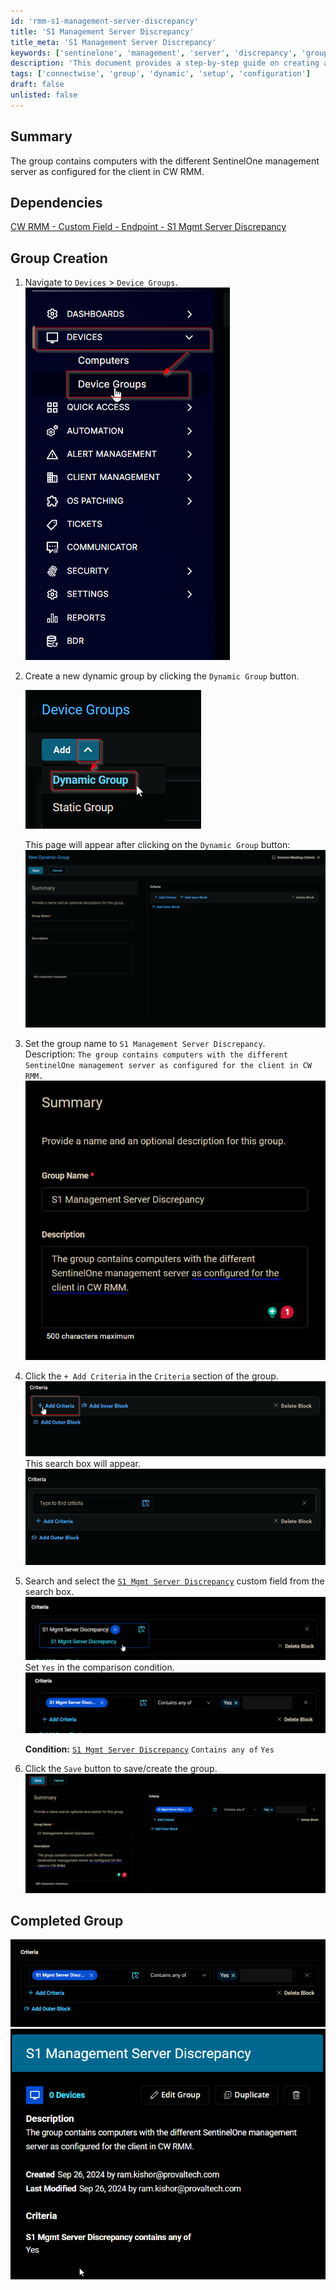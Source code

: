 ```yaml
---
id: 'rmm-s1-management-server-discrepancy'
title: 'S1 Management Server Discrepancy'
title_meta: 'S1 Management Server Discrepancy'
keywords: ['sentinelone', 'management', 'server', 'discrepancy', 'group']
description: 'This document provides a step-by-step guide on creating a dynamic group in ConnectWise RMM to identify computers with different SentinelOne management servers configured for the client. It includes detailed instructions and visuals for each step of the process.'
tags: ['connectwise', 'group', 'dynamic', 'setup', 'configuration']
draft: false
unlisted: false
---
```

## Summary

The group contains computers with the different SentinelOne management server as configured for the client in CW RMM.

## Dependencies

[CW RMM - Custom Field - Endpoint - S1 Mgmt Server Discrepancy](https://proval.itglue.com/DOC-5078775-17312742)

## Group Creation

1. Navigate to `Devices` > `Device Groups`.
   ![Image](../../../static/img/S1-Management-Server-Discrepancy/image_1.png)

2. Create a new dynamic group by clicking the `Dynamic Group` button.

   ![Image](../../../static/img/S1-Management-Server-Discrepancy/image_2.png)

   This page will appear after clicking on the `Dynamic Group` button:
   ![Image](../../../static/img/S1-Management-Server-Discrepancy/image_3.png)

3. Set the group name to `S1 Management Server Discrepancy`.  
   Description: `The group contains computers with the different SentinelOne management server as configured for the client in CW RMM.`
   ![Image](../../../static/img/S1-Management-Server-Discrepancy/image_4.png)

4. Click the `+ Add Criteria` in the `Criteria` section of the group.
   ![Image](../../../static/img/S1-Management-Server-Discrepancy/image_5.png)  
   This search box will appear.
   ![Image](../../../static/img/S1-Management-Server-Discrepancy/image_6.png)

5. Search and select the [`S1 Mgmt Server Discrepancy`](https://proval.itglue.com/DOC-5078775-17312742) custom field from the search box.
   ![Image](../../../static/img/S1-Management-Server-Discrepancy/image_7.png)  
   Set `Yes` in the comparison condition.
   ![Image](../../../static/img/S1-Management-Server-Discrepancy/image_8.png)  

   **Condition:** [`S1 Mgmt Server Discrepancy`](https://proval.itglue.com/DOC-5078775-17312742) `Contains any of` `Yes`

6. Click the `Save` button to save/create the group.
   ![Image](../../../static/img/S1-Management-Server-Discrepancy/image_9.png)

## Completed Group

![Image](../../../static/img/S1-Management-Server-Discrepancy/image_10.png)  
![Image](../../../static/img/S1-Management-Server-Discrepancy/image_11.png)



